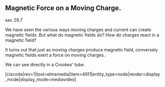 ## Magnetic Force on a Moving Charge. 

<stop-note title="Read Knight 4ed" icon="stopnoteicons:book-icon">
<span slot="message">sec 29.7</span>
</stop-note>

We have seen the various ways moving charges and current can create magnetic fields. But what do magnetic fields do? How do charges react in a magnetic field?

It turns out that just as moving charges produce magnetic field, conversely magnetic fields exert a force on moving charges. 

We can see directly in a Crookes' tube. 

[ciscode|rev=1|tool=elmsmedia|item=4911|entity_type=node|render=display_mode|display_mode=mediavideo]